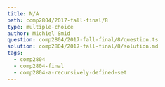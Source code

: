 ```yaml
---
title: N/A
path: comp2804/2017-fall-final/8
type: multiple-choice
author: Michiel Smid
question: comp2804/2017-fall-final/8/question.ts
solution: comp2804/2017-fall-final/8/solution.md
tags:
  - comp2804
  - comp2804-final
  - comp2804-a-recursively-defined-set
---
```

